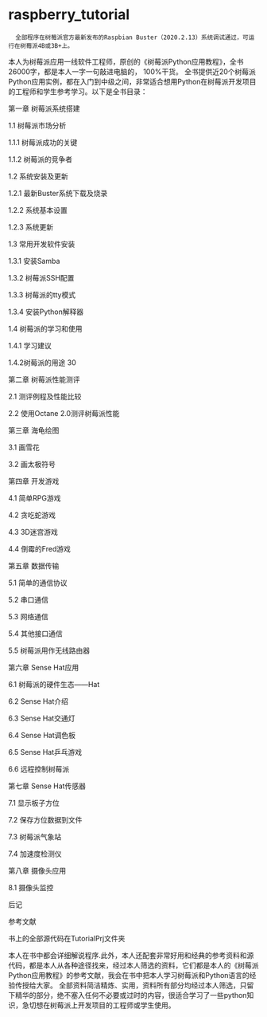 # raspberry_tutorial

      全部程序在树莓派官方最新发布的Raspbian Buster（2020.2.13）系统调试通过，可运行在树莓派4B或3B+上。
本人为树莓派应用一线软件工程师，原创的《树莓派Python应用教程》，全书26000字，都是本人一字一句敲进电脑的， 100%干货。
全书提供近20个树莓派Python应用实例，都在入门到中级之间，非常适合想用Python在树莓派开发项目的工程师和学生参考学习。以下是全书目录：

第一章	树莓派系统搭建	

1.1 树莓派市场分析	

1.1.1 树莓派成功的关键	

1.1.2  树莓派的竞争者	

1.2 系统安装及更新	

1.2.1 最新Buster系统下载及烧录	

1.2.2 系统基本设置	

1.2.3 系统更新	

1.3 常用开发软件安装	

1.3.1 安装Samba	

1.3.2 树莓派SSH配置	

1.3.3 树莓派的tty模式	

1.3.4 安装Python解释器	

1.4 树莓派的学习和使用	

1.4.1 学习建议	

1.4.2树莓派的用途	30

第二章	树莓派性能测评	

2.1 测评例程及性能比较	

2.2 使用Octane 2.0测评树莓派性能	

第三章	海龟绘图	

3.1 画雪花	

3.2 画太极符号	

第四章	开发游戏	

4.1 简单RPG游戏	

4.2 贪吃蛇游戏	

4.3 3D迷宫游戏	

4.4 倒霉的Fred游戏	

第五章	数据传输	

5.1 简单的通信协议	

5.2 串口通信	

5.3 网络通信	

5.4 其他接口通信	

5.5 树莓派用作无线路由器	

第六章	Sense Hat应用	

6.1 树莓派的硬件生态——Hat	

6.2 Sense Hat介绍	

6.3 Sense Hat交通灯	

6.4 Sense Hat调色板	

6.5 Sense Hat乒乓游戏	

6.6 远程控制树莓派	

第七章	Sense Hat传感器	

7.1 显示板子方位	

7.2 保存方位数据到文件	

7.3 树莓派气象站	

7.4 加速度检测仪	

第八章 摄像头应用	

8.1 摄像头监控	

后记	

参考文献	
 
书上的全部源代码在TutorialPrj文件夹

本人在书中都会详细解说程序.此外，本人还配套非常好用和经典的参考资料和源代码，都是本人从各种途径找来，经过本人筛选的资料，它们都是本人的《树莓派Python应用教程》的参考文献，我会在书中把本人学习树莓派和Python语言的经验传授给大家。
全部资料简洁精炼、实用，资料所有部分均经过本人筛选，只留下精华的部分，绝不塞入任何不必要或过时的内容，很适合学习了一些python知识，急切想在树莓派上开发项目的工程师或学生使用。
